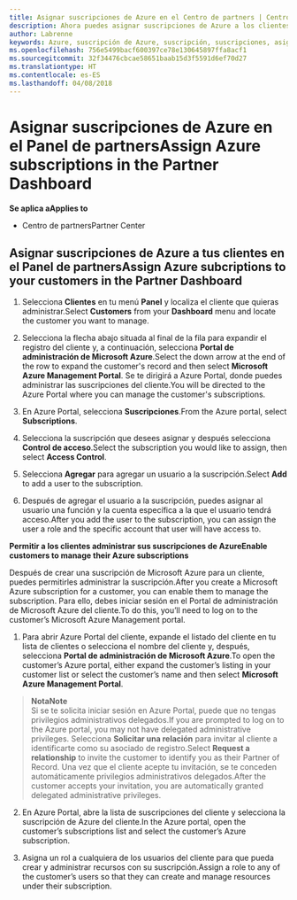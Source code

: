 ```yaml
---
title: Asignar suscripciones de Azure en el Centro de partners | Centro de partners
description: Ahora puedes asignar suscripciones de Azure a los clientes en el Centro de partners. También puedes permitirles que administren las suscripciones por sí mismos.
author: Labrenne
keywords: Azure, suscripción de Azure, suscripción, suscripciones, asignar suscripción, administrar suscripción de azure
ms.openlocfilehash: 756e5499bacf600397ce78e130645897ffa8acf1
ms.sourcegitcommit: 32f34476cbcae58651baab15d3f5591d6ef70d27
ms.translationtype: HT
ms.contentlocale: es-ES
ms.lasthandoff: 04/08/2018
---
```

# <a name="assign-azure-subscriptions-in-the-partner-dashboard"></a><span data-ttu-id="41597-104">Asignar suscripciones de Azure en el Panel de partners</span><span class="sxs-lookup"><span data-stu-id="41597-104">Assign Azure subscriptions in the Partner Dashboard</span></span>

**<span data-ttu-id="41597-105">Se aplica a</span><span class="sxs-lookup"><span data-stu-id="41597-105">Applies to</span></span>**

-  <span data-ttu-id="41597-106">Centro de partners</span><span class="sxs-lookup"><span data-stu-id="41597-106">Partner Center</span></span>
 
## <a name="assign-azure-subcriptions-to-your-customers-in-the-partner-dashboard"></a><span data-ttu-id="41597-107">Asignar suscripciones de Azure a tus clientes en el Panel de partners</span><span class="sxs-lookup"><span data-stu-id="41597-107">Assign Azure subcriptions to your customers in the Partner Dashboard</span></span>

1. <span data-ttu-id="41597-108">Selecciona **Clientes** en tu menú **Panel** y localiza el cliente que quieras administrar.</span><span class="sxs-lookup"><span data-stu-id="41597-108">Select **Customers** from your **Dashboard** menu and locate the customer you want to manage.</span></span>

2.  <span data-ttu-id="41597-109">Selecciona la flecha abajo situada al final de la fila para expandir el registro del cliente y, a continuación, selecciona **Portal de administración de Microsoft Azure**.</span><span class="sxs-lookup"><span data-stu-id="41597-109">Select the down arrow at the end of the row to expand the customer's record and then select **Microsoft Azure Management Portal**.</span></span> <span data-ttu-id="41597-110">Se te dirigirá a Azure Portal, donde puedes administrar las suscripciones del cliente.</span><span class="sxs-lookup"><span data-stu-id="41597-110">You will be directed to the Azure Portal where you can manage the customer's subscriptions.</span></span> 

4. <span data-ttu-id="41597-111">En Azure Portal, selecciona **Suscripciones**.</span><span class="sxs-lookup"><span data-stu-id="41597-111">From the Azure portal, select **Subscriptions**.</span></span>

5. <span data-ttu-id="41597-112">Selecciona la suscripción que desees asignar y después selecciona **Control de acceso**.</span><span class="sxs-lookup"><span data-stu-id="41597-112">Select the subscription you would like to assign, then select **Access Control**.</span></span>

6. <span data-ttu-id="41597-113">Selecciona **Agregar** para agregar un usuario a la suscripción.</span><span class="sxs-lookup"><span data-stu-id="41597-113">Select **Add** to add a user to the subscription.</span></span> 

7. <span data-ttu-id="41597-114">Después de agregar el usuario a la suscripción, puedes asignar al usuario una función y la cuenta específica a la que el usuario tendrá acceso.</span><span class="sxs-lookup"><span data-stu-id="41597-114">After you add the user to the subscription, you can assign the user a role and the specific account that user will have access to.</span></span> 

**<span data-ttu-id="41597-115">Permitir a los clientes administrar sus suscripciones de Azure</span><span class="sxs-lookup"><span data-stu-id="41597-115">Enable customers to manage their Azure subscriptions</span></span>**

<span data-ttu-id="41597-116">Después de crear una suscripción de Microsoft Azure para un cliente, puedes permitirles administrar la suscripción.</span><span class="sxs-lookup"><span data-stu-id="41597-116">After you create a Microsoft Azure subscription for a customer, you can enable them to manage the subscription.</span></span> <span data-ttu-id="41597-117">Para ello, debes iniciar sesión en el Portal de administración de Microsoft Azure del cliente.</span><span class="sxs-lookup"><span data-stu-id="41597-117">To do this, you’ll need to log on to the customer’s Microsoft Azure Management portal.</span></span> 

1.  <span data-ttu-id="41597-118">Para abrir Azure Portal del cliente, expande el listado del cliente en tu lista de clientes o selecciona el nombre del cliente y, después, selecciona **Portal de administración de Microsoft Azure**.</span><span class="sxs-lookup"><span data-stu-id="41597-118">To open the customer’s Azure portal, either expand the customer’s listing in your customer list or select the customer’s name and then select **Microsoft Azure Management Portal**.</span></span>
    
 >**<span data-ttu-id="41597-119">Nota</span><span class="sxs-lookup"><span data-stu-id="41597-119">Note</span></span>** <br> <span data-ttu-id="41597-120">Si se te solicita iniciar sesión en Azure Portal, puede que no tengas privilegios administrativos delegados.</span><span class="sxs-lookup"><span data-stu-id="41597-120">If you are prompted to log on to the Azure portal, you may not have delegated administrative privileges.</span></span> <span data-ttu-id="41597-121">Selecciona **Solicitar una relación** para invitar al cliente a identificarte como su asociado de registro.</span><span class="sxs-lookup"><span data-stu-id="41597-121">Select **Request a relationship** to invite the customer to identify you as their Partner of Record.</span></span> <span data-ttu-id="41597-122">Una vez que el cliente acepte tu invitación, se te conceden automáticamente privilegios administrativos delegados.</span><span class="sxs-lookup"><span data-stu-id="41597-122">After the customer accepts your invitation, you are automatically granted delegated administrative privileges.</span></span> 

2.  <span data-ttu-id="41597-123">En Azure Portal, abre la lista de suscripciones del cliente y selecciona la suscripción de Azure del cliente.</span><span class="sxs-lookup"><span data-stu-id="41597-123">In the Azure portal, open the customer’s subscriptions list and select the customer’s Azure subscription.</span></span>

3.  <span data-ttu-id="41597-124">Asigna un rol a cualquiera de los usuarios del cliente para que pueda crear y administrar recursos con su suscripción.</span><span class="sxs-lookup"><span data-stu-id="41597-124">Assign a role to any of the customer’s users so that they can create and manage resources under their subscription.</span></span>



